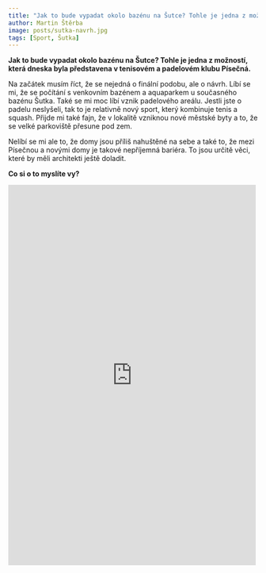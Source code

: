 ```yaml
---
title: "Jak to bude vypadat okolo bazénu na Šutce? Tohle je jedna z možností"
author: Martin Štěrba
image: posts/sutka-navrh.jpg
tags: [Sport, Šutka]
---
```

**Jak to bude vypadat okolo bazénu na Šutce? Tohle je jedna z možností, která dneska byla představena v tenisovém a padelovém klubu Písečná.**

Na začátek musím říct, že se nejedná o finální podobu, ale o návrh. Líbí se mi, že se počítání s venkovním bazénem a aquaparkem u současného bazénu Šutka. Také se mi moc líbí vznik padelového areálu. Jestli jste o padelu neslyšeli, tak to je relativně nový sport, který kombinuje tenis a squash. Přijde mi také fajn, že v lokalitě vzniknou nové městské byty a to, že se velké parkoviště přesune pod zem. 

Nelíbí se mi ale to, že domy jsou příliš nahuštěné na sebe a také to, že mezi Písečnou a novými domy je takové nepříjemná bariéra. To jsou určitě věci, které by měli architekti ještě doladit.

**Co si o to myslíte vy?**

<iframe src="https://www.facebook.com/plugins/post.php?href=https%3A%2F%2Fwww.facebook.com%2Fsterbamartin.praha8%2Fposts%2Fpfbid06cbQ11k3y9fV7gn15Scu8tR8Qb83xg754wnnvohpsEHwL7WHqut7hBZKQTDRjd4Kl&show_text=true&width=500&is_preview=true" width="500" height="767" style="border:none;overflow:hidden" scrolling="no" frameborder="0" allowfullscreen="true" allow="autoplay; clipboard-write; encrypted-media; picture-in-picture; web-share"></iframe>